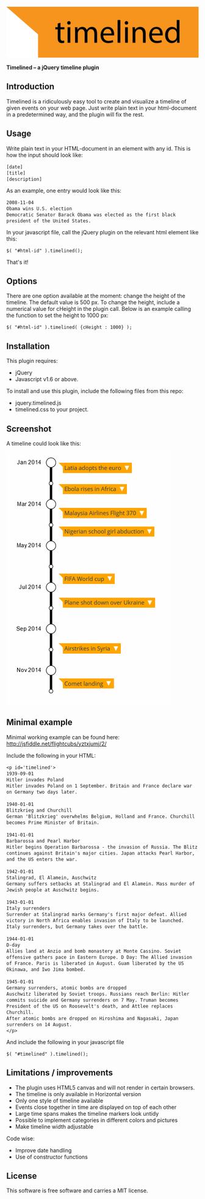 ![Timelined logo](/dev/timelined-logo.png?raw=true "Timelined-logo")

**Timelined – a jQuery timeline plugin**

## Introduction
Timelined is a ridiculously easy tool to create and visualize a timeline of given events on your web page. Just write plain text in your html-document in a predetermined way, and the plugin will fix the rest. 

## Usage
Write plain text in your HTML-document in an element with any id. This is how the input should look like:

```
[date]
[title]
[description]
```

As an example, one entry would look like this:

```
2008-11-04
Obama wins U.S. election
Democratic Senator Barack Obama was elected as the first black president of the United States. 
```

In your javascript file, call the jQuery plugin on the relevant html element like this:

```
$( "#html-id" ).timelined(); 
```

That's it!

## Options
There are one option available at the moment: change the height of the timeline. The default value is 500 px. To change the height, include a numerical value for cHeight in the plugin call. Below is an example calling the function to set the height to 1000 px: 
```
$( "#html-id" ).timelined( {cHeight : 1000} ); 
 ```
 
## Installation
This plugin requires:
- jQuery 
- Javascript v1.6 or above.

To install and use this plugin, include the following files from this repo:
- jquery.timelined.js
- timelined.css to your project.

## Screenshot
A timeline could look like this:

![Timelined logo](/dev/screenshot01.png?raw=true "Timelined-logo")

## Minimal example

Minimal working example can be found here: http://jsfiddle.net/flightcubs/yztxjumj/2/

Include the following in your HTML: 
```
<p id='timelined'>
1939-09-01
Hitler invades Poland
Hitler invades Poland on 1 September. Britain and France declare war on Germany two days later.

1940-01-01
Blitzkrieg and Churchill
German 'Blitzkrieg' overwhelms Belgium, Holland and France. Churchill becomes Prime Minister of Britain.

1941-01-01
Barbarossa and Pearl Harbor
Hitler begins Operation Barbarossa - the invasion of Russia. The Blitz continues against Britain's major cities. Japan attacks Pearl Harbor, and the US enters the war.

1942-01-01
Stalingrad, El Alamein, Auschwitz 
Germany suffers setbacks at Stalingrad and El Alamein. Mass murder of Jewish people at Auschwitz begins.

1943-01-01
Italy surrenders
Surrender at Stalingrad marks Germany's first major defeat. Allied victory in North Africa enables invasion of Italy to be launched. Italy surrenders, but Germany takes over the battle.

1944-01-01
D-day
Allies land at Anzio and bomb monastery at Monte Cassino. Soviet offensive gathers pace in Eastern Europe. D Day: The Allied invasion of France. Paris is liberated in August. Guam liberated by the US Okinawa, and Iwo Jima bombed.

1945-01-01
Germany surrenders, atomic bombs are dropped
Auschwitz liberated by Soviet troops. Russians reach Berlin: Hitler commits suicide and Germany surrenders on 7 May. Truman becomes President of the US on Roosevelt's death, and Attlee replaces Churchill.
After atomic bombs are dropped on Hiroshima and Nagasaki, Japan surrenders on 14 August.
</p>
```

And include the following in your javascript file
```
$( "#timelined" ).timelined();
```

## Limitations / improvements
- The plugin uses HTML5 canvas and will not render in certain browsers. 
- The timeline is only available in Horizontal version
- Only one style of timeline available
- Events close together in time are displayed on top of each other
- Large time spans makes the timeline markers look untidy
- Possible to implement categories in different colors and pictures
- Make timeline width adjustable

Code wise:
- Improve date handling
- Use of constructor functions

## License
This software is free software and carries a MIT license.
